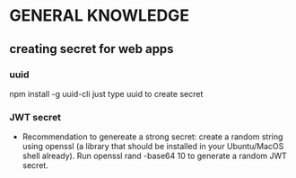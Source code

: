 # GENERAL KNOWLEDGE 

## creating secret for web apps 

### uuid
 npm install -g uuid-cli 
just type uuid to create secret

### JWT secret
 - Recommendation to genereate a strong secret: create a random string using openssl (a library that should be installed in your Ubuntu/MacOS shell already). Run openssl rand -base64 10 to generate a random JWT secret.
